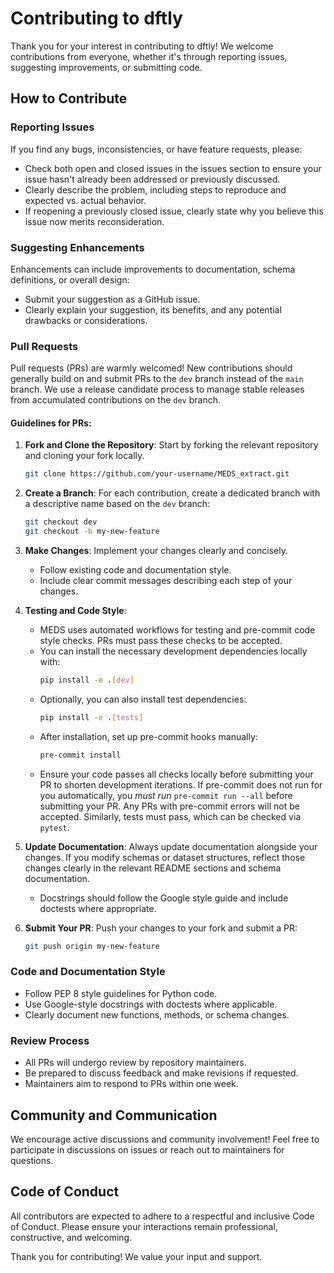 # Contributing to dftly

Thank you for your interest in contributing to dftly! We welcome contributions from everyone, whether it's through reporting issues, suggesting improvements, or submitting code.

## How to Contribute

### Reporting Issues

If you find any bugs, inconsistencies, or have feature requests, please:

- Check both open and closed issues in the issues section to ensure your issue hasn't already been addressed or previously discussed.
- Clearly describe the problem, including steps to reproduce and expected vs. actual behavior.
- If reopening a previously closed issue, clearly state why you believe this issue now merits reconsideration.

### Suggesting Enhancements

Enhancements can include improvements to documentation, schema definitions, or overall design:

- Submit your suggestion as a GitHub issue.
- Clearly explain your suggestion, its benefits, and any potential drawbacks or considerations.

### Pull Requests

Pull requests (PRs) are warmly welcomed! New contributions should generally build on and submit PRs to the `dev` branch instead of the `main` branch. We use a release candidate process to manage stable releases from accumulated contributions on the `dev` branch.

#### Guidelines for PRs:

1. **Fork and Clone the Repository**: Start by forking the relevant repository and cloning your fork locally.

    ```sh
    git clone https://github.com/your-username/MEDS_extract.git
    ```

2. **Create a Branch**: For each contribution, create a dedicated branch with a descriptive name based on the `dev` branch:

    ```sh
    git checkout dev
    git checkout -b my-new-feature
    ```

3. **Make Changes**: Implement your changes clearly and concisely.

    - Follow existing code and documentation style.
    - Include clear commit messages describing each step of your changes.

4. **Testing and Code Style**:

    - MEDS uses automated workflows for testing and pre-commit code style checks. PRs must pass these checks to be accepted.
    - You can install the necessary development dependencies locally with:
        ```sh
        pip install -e .[dev]
        ```
    - Optionally, you can also install test dependencies:
        ```sh
        pip install -e .[tests]
        ```
    - After installation, set up pre-commit hooks manually:
        ```sh
        pre-commit install
        ```
    - Ensure your code passes all checks locally before submitting your PR to shorten development iterations. If pre-commit does not run for you automatically, you _must run_ `pre-commit run --all` before submitting your PR. Any PRs with pre-commit errors will not be accepted. Similarly, tests must pass, which can be checked via `pytest`.

5. **Update Documentation**: Always update documentation alongside your changes. If you modify schemas or dataset structures, reflect those changes clearly in the relevant README sections and schema documentation.

    - Docstrings should follow the Google style guide and include doctests where appropriate.

6. **Submit Your PR**: Push your changes to your fork and submit a PR:

    ```sh
    git push origin my-new-feature
    ```

### Code and Documentation Style

- Follow PEP 8 style guidelines for Python code.
- Use Google-style docstrings with doctests where applicable.
- Clearly document new functions, methods, or schema changes.

### Review Process

- All PRs will undergo review by repository maintainers.
- Be prepared to discuss feedback and make revisions if requested.
- Maintainers aim to respond to PRs within one week.

## Community and Communication

We encourage active discussions and community involvement! Feel free to participate in discussions on issues or reach out to maintainers for questions.

## Code of Conduct

All contributors are expected to adhere to a respectful and inclusive Code of Conduct. Please ensure your interactions remain professional, constructive, and welcoming.

Thank you for contributing! We value your input and support.
